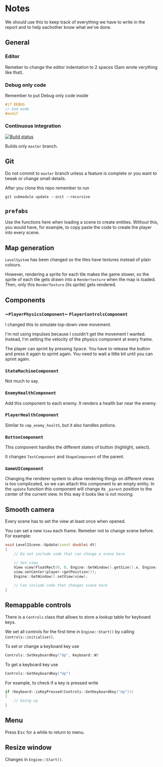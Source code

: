 # Notes

We should use this to keep track of everything we have to write in the report and to help eachother know what we've done.

## General

### Editor

Remeber to change the editor indentation to 2 spaces (Sam wrote verything like that).

### Debug only code

Remember to put Debug only code inside

``` cpp
#if DEBUG
// God mode
#endif
```

### Continuous integration

[![Build status](https://ci.appveyor.com/api/projects/status/8sqlliuqw0d2a50g?svg=true)](https://ci.appveyor.com/project/marcomoroni/azucena)

Builds only `master` branch.

## Git

Do not commit to `master` branch unless a feature is complete or you want to tweak or change small details.

After you clone this repo remember to run

```
git submodule update --init --recursive
```

## `prefabs`

Use the functions here when loading a scene to create entities. Without this, you would have, for example, to copy paste the code to create the player into every scene.

## Map generation

`LevelSystem` has been changed so the tiles have textures instead of plain colours.

However, rendering a sprite for each tile makes the game slower, so the sprite of each tile gets drawn into a `Rendertexture` when the map is loaded. Then, only this `RenderTexture` (its sprite) gets rendered.

## Components

### ~`PlayerPhysicsComponent`~ `PlayerControlsComponent`

I changed this to simulate top-down view movement.

I'm not using impulses because I couldn't get the movement I wanted. Instead, I'm setting the velocity of the physics component at every frame.

The player can sprint by pressing <kbd>Space</kbd>. You have to release the button and press it again to sprint again. You need to wait a little bit until you can sprint again.

### `StateMachineComponent`

Not much to say.

### `EnemyHealthComponent`

Add this component to each enemy. It renders a health bar near the enemy.

### `PlayerHealthComponent`

Similar to `cmp_enemy_health`, but it also handles potions.

### `ButtonComponent`

This component handles the different states of button (highlight, select).

It changes `TextComponent` and `ShapeComponent` of the parent.

### `GameUIComponent`

Changing the renderer system to allow rendering things on different views is too complicated, so we can attach this component to an empty entity. In the `update` function this component will change its `_parent` position to the center of the current view. In this way it looks like is not moving.

## Smooth camera

Every scene has to set the view at least once when opened.

You can set a new `View` each frame. Remeber not to change scene before. For example:

``` cpp
void Level1Scene::Update(const double& dt)
{
	// Do not include code that can change a scene here

	// Set view
	View view(FloatRect(0, 0, Engine::GetWindow().getSize().x, Engine::GetWindow().getSize().y));
	view.setCenter(player->getPosition());
	Engine::GetWindow().setView(view);
	
	// Can include code that changes scene here
}
```

## Remappable controls

There is a `Controls` class that allows to store a lookup table for keyboard keys.

We set all controls for the first time in `Engine::Start()` by calling `Controls::initialise()`.

To set or change a keyboard key use

``` cpp
Controls::SetKeyboardKey("Up", Keyboard::W)
```

To get a keyboard key use

``` cpp
Controls::GetKeyboardKey("Up")
```

For example, to check if a key is pressed write

``` cpp
if (Keyboard::isKeyPressed(Controls::GetKeyboardKey("Up")))
{
	// Going up
}
```

## Menu

Press <kbd>Esc</kbd> for a while to return to menu.

## Resize window

Changes in `Engine::Start()`.
